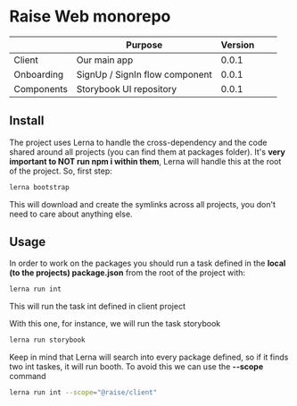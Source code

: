 # Raise Web monorepo

|            | Purpose                        | Version |     |     |
| ---------- | ------------------------------ | ------- | --- | --- |
| Client     | Our main app                   | 0.0.1   |     |     |
| Onboarding | SignUp / SignIn flow component | 0.0.1   |     |     |
| Components | Storybook UI repository        | 0.0.1   |     |     |

## Install

The project uses Lerna to handle the cross-dependency and the code shared around all projects (you can find them at packages folder). It's **very important to NOT run npm i within them**, Lerna will handle this at the root of the project. So, first step:

```bash
lerna bootstrap
```

This will download and create the symlinks across all projects, you don't need to care about anything else.

## Usage

In order to work on the packages you should run a task defined in the **local (to the projects) package.json** from the root of the project with:

```bash
lerna run int
```

This will run the task int defined in client project

With this one, for instance, we will run the task storybook

```bash
lerna run storybook
```

Keep in mind that Lerna will search into every package defined, so if it finds two int taskes, it will run booth. To avoid this we can use the **--scope** command

```bash
lerna run int --scope="@raise/client"
```
